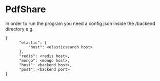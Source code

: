 # PdfShare

In order to run the program you need a config.json inside the /backend directory e.g.

```
{
      "elastic": {
          "host": <elasticsearch host>
      },
      "redis": <redis host>,
      "mongo": <mongo host>,
      "host": <backend host>,
      "post": <backend port>
}
```
